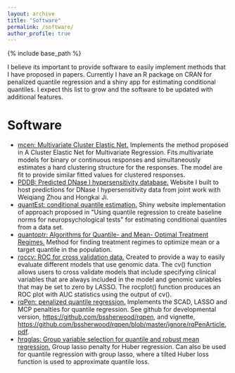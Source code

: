 ```yaml
---
layout: archive
title: "Software"
permalink: /software/
author_profile: true
---
```


{% include base_path %}

I believe its important to provide software to easily implement methods that I have proposed in papers. Currently I have an R package on CRAN for penalized quantile regression and a shiny app for estimating conditional quantiles. I expect this list to grow and the software to be updated with additional features.


Software
======
* <a href="https://cran.r-project.org/package=mcen">mcen: Multivariate Cluster Elastic Net.</a> Implements the method proposed in A Cluster Elastic Net for Multivariate Regression. Fits multivariate models for binary or continuous responses and simultaneously estimates a hard clustering structure for the responses. The model are fit to provide similar fitted values for clustered responses. 
* <a href="http://jilab.biostat.jhsph.edu/~bsherwo2/bird/index.php">PDDB: Predicted DNase I hypersensitivity database.</a> Website I built to host predictions for DNase I hypersensitivity data from joint work with Weiqiang Zhou and Hongkai Ji. 
* <a href="https://bsherwood.shinyapps.io/quantEst/">quantEst: conditional quantile estimation.</a> Shiny website implementation of approach proposed in "Using quantile regression to create baseline norms for neuropsychological tests" for estimating conditional quantiles from a data set. 
* <a href="https://cran.r-project.org/package=quantoptr">quantoptr: Algorithms for Quantile- and Mean- Optimal Treatment Regimes.</a> Method for finding treatment regimes to optimize mean or a target quantile in the population. 
* <a href="https://cran.r-project.org/web/packages/roccv/index.html">roccv: ROC for cross validation data.</a> Created to provide a way to easily evaluate different models that use genomic data. The cv() function allows users to cross validate models that include specifying clinical variables that are always included in the model and genomic variables that may be set to zero by LASSO. The rocplot() function produces an ROC plot with AUC statistics using the output of cv(). 
* <a href="https://cran.r-project.org/package=rqPen">rqPen: penalized quantile regression.</a> Implements the SCAD, LASSO and MCP penalties for quantile regression. See github for developmental version, https://github.com/bssherwood/rqpen, and vignette, https://github.com/bssherwood/rqpen/blob/master/ignore/rqPenArticle.pdf. 
* <a href="https://cran.r-project.org/package=hrqglas">hrqglas: Group variable selection for quantile and robust mean regression.</a> Group lasso penalty for Huber regression. Can also be used for quantile regression with group lasso, where a tilted Huber loss function is used to approximate quantile loss. 

